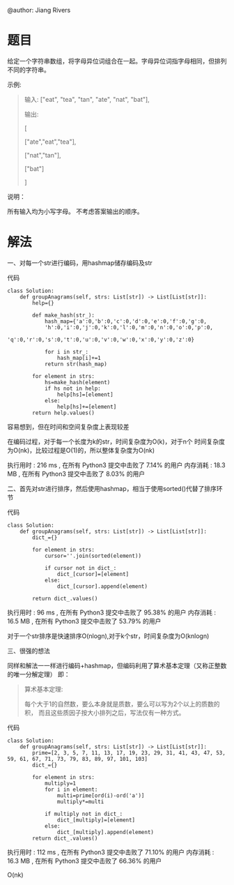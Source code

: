 @author: Jiang Rivers

# 题目
给定一个字符串数组，将字母异位词组合在一起。字母异位词指字母相同，但排列不同的字符串。

示例:

> 输入: ["eat", "tea", "tan", "ate", "nat", "bat"],
>
> 输出:
>
> [
>
>   ["ate","eat","tea"],
>
>   ["nat","tan"],
>
>   ["bat"]
>
> ]

说明：

所有输入均为小写字母。
不考虑答案输出的顺序。

# 解法

一、对每一个str进行编码，用hashmap储存编码及str

代码

```
class Solution:
    def groupAnagrams(self, strs: List[str]) -> List[List[str]]:
        help={}

        def make_hash(str_):
            hash_map={'a':0,'b':0,'c':0,'d':0,'e':0,'f':0,'g':0,
            'h':0,'i':0,'j':0,'k':0,'l':0,'m':0,'n':0,'o':0,'p':0,
            'q':0,'r':0,'s':0,'t':0,'u':0,'v':0,'w':0,'x':0,'y':0,'z':0}
            
            for i in str_:
                hash_map[i]+=1
            return str(hash_map)
        
        for element in strs:
            hs=make_hash(element)
            if hs not in help:
                help[hs]=[element]
            else:
                help[hs]+=[element]
        return help.values()
```
容易想到，但在时间和空间复杂度上表现较差

在编码过程，对于每一个长度为k的str，时间复杂度为O(k)，对于n个
时间复杂度为O(nk)，比较过程是O(1)的，所以整体复杂度为O(nk)

执行用时 :
216 ms
, 在所有 Python3 提交中击败了
7.14%
的用户
内存消耗 :
18.3 MB
, 在所有 Python3 提交中击败了
8.03%
的用户

二、首先对str进行排序，然后使用hashmap，相当于使用sorted()代替了排序环节

代码
```
class Solution:
    def groupAnagrams(self, strs: List[str]) -> List[List[str]]:
        dict_={}

        for element in strs:
            cursor=''.join(sorted(element))

            if cursor not in dict_:
                dict_[cursor]=[element]
            else:
                dict_[cursor].append(element)

        return dict_.values()
```
执行用时 :
96 ms
, 在所有 Python3 提交中击败了
95.38%
的用户
内存消耗 :
16.5 MB
, 在所有 Python3 提交中击败了
53.79%
的用户

对于一个str排序是快速排序O(nlogn),对于k个str，时间复杂度为O(knlogn)

三、很强的想法

同样和解法一一样进行编码+hashmap，但编码利用了算术基本定理（又称正整数的唯一分解定理）
即：

> 算术基本定理:
>
>每个大于1的自然数，要么本身就是质数，要么可以写为2个以上的质数的积，
>而且这些质因子按大小排列之后，写法仅有一种方式。

代码

```
class Solution:
    def groupAnagrams(self, strs: List[str]) -> List[List[str]]:
        prime=[2, 3, 5, 7, 11, 13, 17, 19, 23, 29, 31, 41, 43, 47, 53, 59, 61, 67, 71, 73, 79, 83, 89, 97, 101, 103]
        dict_={}

        for element in strs:
            multiply=1
            for i in element:
                multi=prime[ord(i)-ord('a')]
                multiply*=multi
            
            if multiply not in dict_:
                dict_[multiply]=[element]
            else: 
                dict_[multiply].append(element) 
        return dict_.values()
```

执行用时 :
112 ms
, 在所有 Python3 提交中击败了
71.10%
的用户
内存消耗 :
16.3 MB
, 在所有 Python3 提交中击败了
66.36%
的用户

O(nk)
